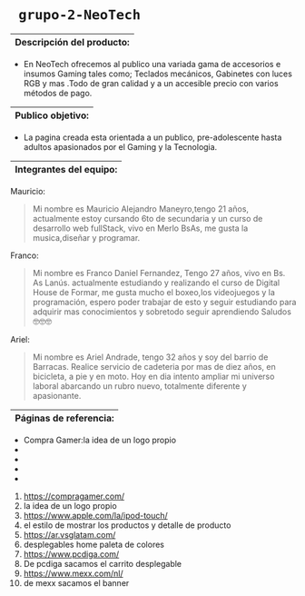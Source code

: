  # ```  grupo-2-NeoTech  ``` 
|  Descripción del producto: |
| ------ |
 - En NeoTech ofrecemos al publico una variada gama de accesorios e insumos Gaming tales como; Teclados mecánicos, Gabinetes con luces RGB y mas .Todo de gran calidad y a un accesible precio con varios métodos de pago. 

| Publico objetivo: |
| ------ |
  - La pagina creada esta orientada a un publico,
pre-adolescente hasta adultos apasionados por el Gaming y la Tecnologia.

| Integrantes del equipo: |
|------|

Mauricio:
 > Mi nombre es Mauricio Alejandro Maneyro,tengo 21 años, actualmente estoy cursando 6to de secundaria y un curso de desarrollo web fullStack, vivo en Merlo BsAs, me gusta la musica,diseñar y programar. 

Franco:
 > Mi nombre es Franco Daniel Fernandez, Tengo 27 años, vivo en Bs. As Lanús.
actualmente estudiando y realizando el curso de Digital House de Formar, me gusta mucho el boxeo,los videojuegos y la programación,
espero poder trabajar de esto y seguir estudiando para adquirir mas conocimientos y sobretodo seguir aprendiendo
Saludos 🤓🤓🤓 

Ariel:
 > Mi nombre es Ariel Andrade, tengo 32 años y soy del barrio de Barracas. Realice servicio de cadeteria por mas de diez años, en bicicleta, a pie y en moto. Hoy en dia intento ampliar mi universo laboral abarcando un rubro nuevo, totalmente diferente y apasionante.

| Páginas de referencia: |
| -----------------------|



<ul>
    <li><a href="http://compragamer.com/" target="_blank" rel="noopener noreferrer"></a>Compra Gamer:la idea de un logo propio </li>
    <li><a href="http://www.apple.com/la/ipod-touch/" target="_blank" rel="noopener noreferrer"></a></li>
    <li><a href="http://ar.vsglatam.com/" target="_blank" rel="noopener noreferrer"></a></li>
    <li><a href="http://www.pcdiga.com/" target="_blank" rel="noopener noreferrer"></a></li>
    <li><a href="http://www.mexx.com/nl/" target="_blank" rel="noopener noreferrer"></a></li>
</ul>


 1. https://compragamer.com/
 2. la idea de un logo propio 
 3. https://www.apple.com/la/ipod-touch/
 4. el estilo de mostrar los productos y detalle de producto 
 5. https://ar.vsglatam.com/
 6. desplegables home paleta de colores
 7. https://www.pcdiga.com/
 8. De pcdiga sacamos el carrito desplegable
 9. https://www.mexx.com/nl/
 10. de mexx sacamos el banner 

